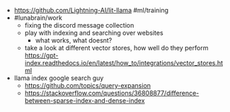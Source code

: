 - https://github.com/Lightning-AI/lit-llama #ml/training
- #lunabrain/work
	- fixing the discord message collection
	- play with indexing and searching over websites
		- what works, what doesnt?
	- take a look at different vector stores, how well do they perform https://gpt-index.readthedocs.io/en/latest/how_to/integrations/vector_stores.html
- llama index google search guy
	- https://github.com/topics/query-expansion
	- https://stackoverflow.com/questions/36808877/difference-between-sparse-index-and-dense-index